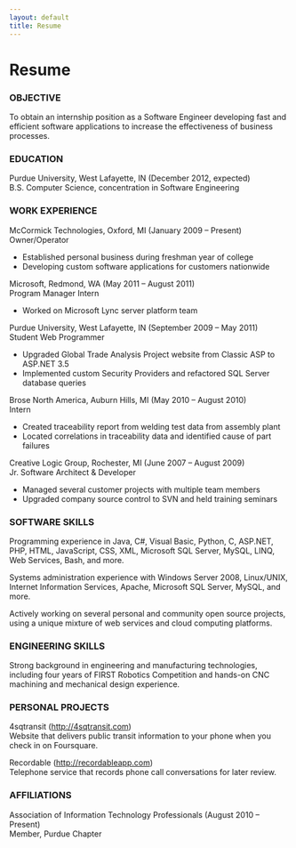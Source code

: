 ```yaml
---
layout: default
title: Resume
---
```


# Resume

### OBJECTIVE

To obtain an internship position as a Software Engineer developing fast and efficient software applications to increase the effectiveness of business processes.

### EDUCATION

Purdue University, West Lafayette, IN (December 2012, expected)  
B.S. Computer Science, concentration in Software Engineering

### WORK EXPERIENCE

McCormick Technologies, Oxford, MI (January 2009 – Present)  
Owner/Operator  
-   Established personal business during freshman year of college  
-   Developing custom software applications for customers nationwide  

Microsoft, Redmond, WA (May 2011 – August 2011)  
Program Manager Intern  
-   Worked on Microsoft Lync server platform team  

Purdue University, West Lafayette, IN (September 2009 – May 2011)  
Student Web Programmer  
-   Upgraded Global Trade Analysis Project website from Classic ASP to ASP.NET 3.5  
-   Implemented custom Security Providers and refactored SQL Server database queries  

Brose North America, Auburn Hills, MI (May 2010 – August 2010)  
Intern  
-   Created traceability report from welding test data from assembly plant  
-   Located correlations in traceability data and identified cause of part failures  

Creative Logic Group, Rochester, MI (June 2007 – August 2009)  
Jr. Software Architect & Developer  
-   Managed several customer projects with multiple team members  
-   Upgraded company source control to SVN and held training seminars  

### SOFTWARE SKILLS

Programming experience in Java, C#, Visual Basic, Python, C, ASP.NET, PHP, HTML, JavaScript, CSS, XML, Microsoft SQL Server, MySQL, LINQ, Web Services, Bash, and more.

Systems administration experience with Windows Server 2008, Linux/UNIX, Internet Information Services, Apache, Microsoft SQL Server, MySQL, and more.

Actively working on several personal and community open source projects, using a unique mixture of web services and cloud computing platforms.

### ENGINEERING SKILLS

Strong background in engineering and manufacturing technologies, including four years of FIRST Robotics Competition and hands-on CNC machining and mechanical design experience.

### PERSONAL PROJECTS

4sqtransit (http://4sqtransit.com)  
Website that delivers public transit information to your phone when you check in on Foursquare.

Recordable (http://recordableapp.com)  
Telephone service that records phone call conversations for later review.

### AFFILIATIONS

Association of Information Technology Professionals (August 2010 – Present)  
Member, Purdue Chapter
